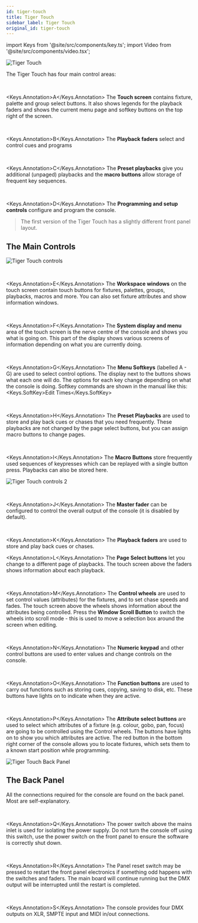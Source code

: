```yaml
---
id: tiger-touch
title: Tiger Touch
sidebar_label: Tiger Touch
original_id: tiger-touch
---
```


import Keys from '@site/src/components/key.ts';
import Video from '@site/src/components/video.tsx';

![Tiger Touch](/docs/images/Tiger-Touch.png)

The Tiger Touch has four main control areas:

<br/>

<Keys.Annotation>A</Keys.Annotation> The <strong>Touch screen</strong> contains fixture, palette and group select buttons.
It also shows legends for the playback faders and shows the current menu
page and softkey buttons on the top right of the screen.

<br/>

<Keys.Annotation>B</Keys.Annotation> The <strong>Playback faders</strong> select and control cues and programs

<br/>

<Keys.Annotation>C</Keys.Annotation> The <strong>Preset playbacks</strong> give you additional (unpaged) playbacks and the
<strong>macro buttons</strong> allow storage of frequent key sequences.

<br/>

<Keys.Annotation>D</Keys.Annotation> The <strong>Programming and setup controls</strong> configure and program the
console.

> The first version of the Tiger Touch has a slightly different
front panel layout.


## The Main Controls

![Tiger Touch controls](/docs/images/Tiger-Touch-controls.png)

<br/>

<Keys.Annotation>E</Keys.Annotation> The <strong>Workspace windows</strong> on the touch screen contain touch buttons for
fixtures, palettes, groups, playbacks, macros and more. You can also set
fixture attributes and show information windows.

<br/>

<Keys.Annotation>F</Keys.Annotation> The <strong>System display and menu</strong> area of the touch screen is the nerve
centre of the console and shows you what is going on. This part of the
display shows various screens of information depending on what you are
currently doing.

<br/>

<Keys.Annotation>G</Keys.Annotation> The <strong>Menu Softkeys</strong> (labelled A - G) are used to select control
options. The display next to the buttons shows what each one will do.
The options for each key change depending on what the console is doing.
Softkey commands are shown in the manual like this:
<Keys.SoftKey>Edit Times</Keys.SoftKey>

<br/>

<Keys.Annotation>H</Keys.Annotation> The <strong>Preset Playbacks</strong> are used to store and play back cues or chases
that you need frequently. These playbacks are not changed by the page
select buttons, but you can assign macro buttons to change pages.

<br/>

<Keys.Annotation>I</Keys.Annotation> The <strong>Macro Buttons</strong> store frequently used sequences of keypresses
which can be replayed with a single button press. Playbacks can also be
stored here.

![Tiger Touch controls 2](/docs/images/Tiger-Touch-controls-2.png)

<br/>

<Keys.Annotation>J</Keys.Annotation> The <strong>Master fader</strong> can be configured to control the overall output of the console
(it is disabled by default).

<br/>

<Keys.Annotation>K</Keys.Annotation> The <strong>Playback faders</strong> are used to store and play back cues or chases.
<br/>

<Keys.Annotation>L</Keys.Annotation> The <strong>Page Select buttons</strong> let you change to a different page of
playbacks. The touch screen above the faders shows information about
each playback.

<br/>

<Keys.Annotation>M</Keys.Annotation> The <strong>Control wheels</strong> are used to set control values (attributes) for
the fixtures, and to set chase speeds and fades. The touch screen above
the wheels shows information about the attributes being controlled.
Press the <strong>Window Scroll Button</strong> to switch the wheels into scroll mode - this is 
used to move a selection box around the screen when editing.

<br/>

<Keys.Annotation>N</Keys.Annotation> The <strong>Numeric keypad</strong> and other control buttons are used to enter
values and change controls on the console.

<br/>

<Keys.Annotation>O</Keys.Annotation> The <strong>Function buttons</strong> are used to carry out functions such as
storing cues, copying, saving to disk, etc. These buttons have lights on
to indicate when they are active.

<br/>

<Keys.Annotation>P</Keys.Annotation> The <strong>Attribute select buttons</strong> are used to select which attributes of
a fixture (e.g. colour, gobo, pan, focus) are going to be controlled
using the Control wheels. The buttons have lights on to show you which
attributes are active. The red button in the bottom right corner of the console allows you to locate
fixtures, which sets them to a known start position while programming.

![Tiger Touch Back Panel](/docs/images/Tiger-Touch-Back-Panel.png)

## The Back Panel

All the connections required for the console are found on the back
panel. Most are self-explanatory.

<br/>

<Keys.Annotation>Q</Keys.Annotation> The power switch above the mains inlet is used for isolating the
    power supply. Do not turn the console off using this switch, use the power
	switch on the front panel to ensure the software is correctly shut down.

<br/>

<Keys.Annotation>R</Keys.Annotation> The Panel reset switch may be pressed to restart the front panel
    electronics if something odd happens with the switches and faders.
    The main board will continue running but the DMX output will be
    interrupted until the restart is completed.

<br/>

<Keys.Annotation>S</Keys.Annotation> The console provides four DMX outputs on XLR, SMPTE input and MIDI in/out connections.
